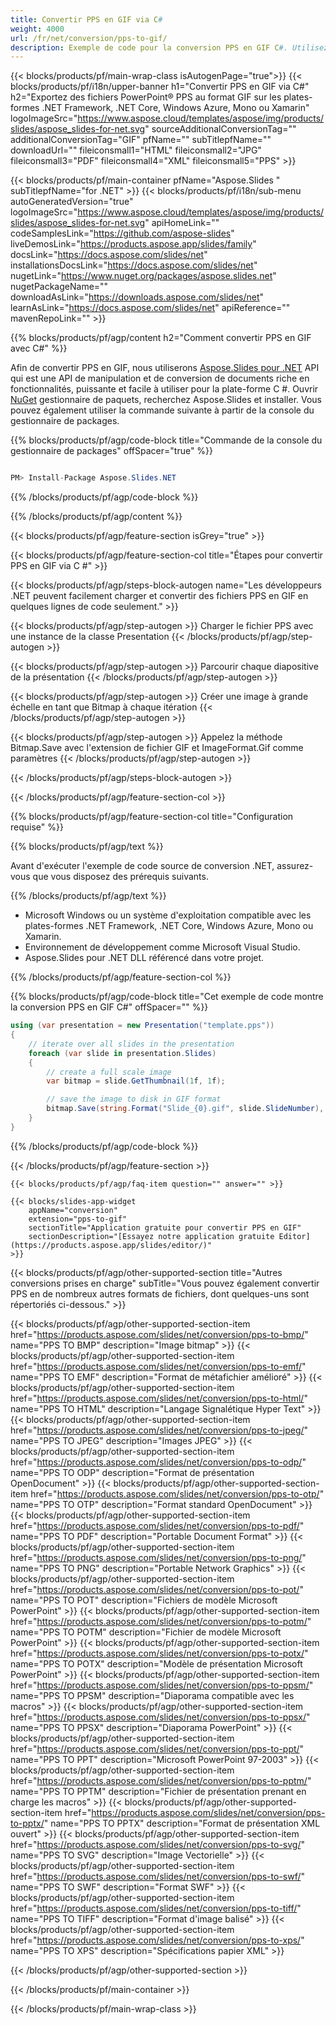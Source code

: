 ```yaml
---
title: Convertir PPS en GIF via C#
weight: 4000
url: /fr/net/conversion/pps-to-gif/ 
description: Exemple de code pour la conversion PPS en GIF C#. Utilisez le code d'exemple d'API pour la conversion de fichiers PPS par lots en GIF dans VB.NET, Asp.NET ou toute application basée sur .NET.
---
```


{{< blocks/products/pf/main-wrap-class isAutogenPage="true">}}
{{< blocks/products/pf/i18n/upper-banner h1="Convertir PPS en GIF via C#" h2="Exportez des fichiers PowerPoint® PPS au format GIF sur les plates-formes .NET Framework, .NET Core, Windows Azure, Mono ou Xamarin" logoImageSrc="https://www.aspose.cloud/templates/aspose/img/products/slides/aspose_slides-for-net.svg" sourceAdditionalConversionTag="" additionalConversionTag="GIF" pfName="" subTitlepfName="" downloadUrl="" fileiconsmall1="HTML" fileiconsmall2="JPG" fileiconsmall3="PDF" fileiconsmall4="XML" fileiconsmall5="PPS" >}}

{{< blocks/products/pf/main-container pfName="Aspose.Slides " subTitlepfName="for .NET" >}}
{{< blocks/products/pf/i18n/sub-menu autoGeneratedVersion="true" logoImageSrc="https://www.aspose.cloud/templates/aspose/img/products/slides/aspose_slides-for-net.svg" apiHomeLink="" codeSamplesLink="https://github.com/aspose-slides" liveDemosLink="https://products.aspose.app/slides/family" docsLink="https://docs.aspose.com/slides/net" installationsDocsLink="https://docs.aspose.com/slides/net" nugetLink="https://www.nuget.org/packages/aspose.slides.net" nugetPackageName="" downloadAsLink="https://downloads.aspose.com/slides/net" learnAsLink="https://docs.aspose.com/slides/net" apiReference="" mavenRepoLink="" >}}

{{% blocks/products/pf/agp/content h2="Comment convertir PPS en GIF avec C#" %}}

 Afin de convertir PPS en GIF, nous utiliserons
 [Aspose.Slides pour .NET](https://products.aspose.com/slides/net)
 API qui est une API de manipulation et de conversion de documents riche en fonctionnalités, puissante et facile à utiliser pour la plate-forme C #. Ouvrir
 [NuGet](https://www.nuget.org/packages/aspose.slides.net)
 gestionnaire de paquets, recherchez
 Aspose.Slides
 et installer. Vous pouvez également utiliser la commande suivante à partir de la console du gestionnaire de packages.

{{% blocks/products/pf/agp/code-block title="Commande de la console du gestionnaire de packages" offSpacer="true" %}}

```cs

PM> Install-Package Aspose.Slides.NET

```

{{% /blocks/products/pf/agp/code-block %}}

{{% /blocks/products/pf/agp/content %}}

{{< blocks/products/pf/agp/feature-section isGrey="true" >}}


{{< blocks/products/pf/agp/feature-section-col title="Étapes pour convertir PPS en GIF via C #" >}}

{{< blocks/products/pf/agp/steps-block-autogen name="Les développeurs .NET peuvent facilement charger et convertir des fichiers PPS en GIF en quelques lignes de code seulement." >}}

{{< blocks/products/pf/agp/step-autogen >}}
Charger le fichier PPS avec une instance de la classe Presentation
{{< /blocks/products/pf/agp/step-autogen >}}

{{< blocks/products/pf/agp/step-autogen >}}
Parcourir chaque diapositive de la présentation
{{< /blocks/products/pf/agp/step-autogen >}}

{{< blocks/products/pf/agp/step-autogen >}}
Créer une image à grande échelle en tant que Bitmap à chaque itération
{{< /blocks/products/pf/agp/step-autogen >}}

{{< blocks/products/pf/agp/step-autogen >}}
Appelez la méthode Bitmap.Save avec l'extension de fichier GIF et ImageFormat.Gif comme paramètres
{{< /blocks/products/pf/agp/step-autogen >}}

{{< /blocks/products/pf/agp/steps-block-autogen >}}

{{< /blocks/products/pf/agp/feature-section-col >}}

{{% blocks/products/pf/agp/feature-section-col title="Configuration requise" %}}

{{% blocks/products/pf/agp/text %}}

 Avant d'exécuter l'exemple de code source de conversion .NET, assurez-vous que vous disposez des prérequis suivants.

{{% /blocks/products/pf/agp/text %}}

- Microsoft Windows ou un système d'exploitation compatible avec les plates-formes .NET Framework, .NET Core, Windows Azure, Mono ou Xamarin.
- Environnement de développement comme Microsoft Visual Studio.
- Aspose.Slides pour .NET DLL référencé dans votre projet.

{{% /blocks/products/pf/agp/feature-section-col %}}

{{% blocks/products/pf/agp/code-block title="Cet exemple de code montre la conversion PPS en GIF C#" offSpacer="" %}}

```cs
using (var presentation = new Presentation("template.pps"))
{
    // iterate over all slides in the presentation
    foreach (var slide in presentation.Slides)
    {
        // create a full scale image
        var bitmap = slide.GetThumbnail(1f, 1f);

        // save the image to disk in GIF format
        bitmap.Save(string.Format("Slide_{0}.gif", slide.SlideNumber), System.Drawing.Imaging.ImageFormat.Gif);
    }
} 

```

{{% /blocks/products/pf/agp/code-block %}}

{{< /blocks/products/pf/agp/feature-section >}}

    {{< blocks/products/pf/agp/faq-item question="" answer="" >}}
 

<!-- aboutfile Starts -->

<!-- aboutfile Ends -->

    {{< blocks/slides-app-widget 
        appName="conversion"
        extension="pps-to-gif"
        sectionTitle="Application gratuite pour convertir PPS en GIF" 
        sectionDescription="[Essayez notre application gratuite Editor](https://products.aspose.app/slides/editor/)" 
    >}}
    
{{< blocks/products/pf/agp/other-supported-section title="Autres conversions prises en charge" subTitle="Vous pouvez également convertir PPS en de nombreux autres formats de fichiers, dont quelques-uns sont répertoriés ci-dessous." >}}

{{< blocks/products/pf/agp/other-supported-section-item href="https://products.aspose.com/slides/net/conversion/pps-to-bmp/" name="PPS TO BMP" description="Image bitmap" >}}
{{< blocks/products/pf/agp/other-supported-section-item href="https://products.aspose.com/slides/net/conversion/pps-to-emf/" name="PPS TO EMF" description="Format de métafichier amélioré" >}}
{{< blocks/products/pf/agp/other-supported-section-item href="https://products.aspose.com/slides/net/conversion/pps-to-html/" name="PPS TO HTML" description="Langage Signalétique Hyper Text" >}}
{{< blocks/products/pf/agp/other-supported-section-item href="https://products.aspose.com/slides/net/conversion/pps-to-jpeg/" name="PPS TO JPEG" description="Images JPEG" >}}
{{< blocks/products/pf/agp/other-supported-section-item href="https://products.aspose.com/slides/net/conversion/pps-to-odp/" name="PPS TO ODP" description="Format de présentation OpenDocument" >}}
{{< blocks/products/pf/agp/other-supported-section-item href="https://products.aspose.com/slides/net/conversion/pps-to-otp/" name="PPS TO OTP" description="Format standard OpenDocument" >}}
{{< blocks/products/pf/agp/other-supported-section-item href="https://products.aspose.com/slides/net/conversion/pps-to-pdf/" name="PPS TO PDF" description="Portable Document Format" >}}
{{< blocks/products/pf/agp/other-supported-section-item href="https://products.aspose.com/slides/net/conversion/pps-to-png/" name="PPS TO PNG" description="Portable Network Graphics" >}}
{{< blocks/products/pf/agp/other-supported-section-item href="https://products.aspose.com/slides/net/conversion/pps-to-pot/" name="PPS TO POT" description="Fichiers de modèle Microsoft PowerPoint" >}}
{{< blocks/products/pf/agp/other-supported-section-item href="https://products.aspose.com/slides/net/conversion/pps-to-potm/" name="PPS TO POTM" description="Fichier de modèle Microsoft PowerPoint" >}}
{{< blocks/products/pf/agp/other-supported-section-item href="https://products.aspose.com/slides/net/conversion/pps-to-potx/" name="PPS TO POTX" description="Modèle de présentation Microsoft PowerPoint" >}}
{{< blocks/products/pf/agp/other-supported-section-item href="https://products.aspose.com/slides/net/conversion/pps-to-ppsm/" name="PPS TO PPSM" description="Diaporama compatible avec les macros" >}}
{{< blocks/products/pf/agp/other-supported-section-item href="https://products.aspose.com/slides/net/conversion/pps-to-ppsx/" name="PPS TO PPSX" description="Diaporama PowerPoint" >}}
{{< blocks/products/pf/agp/other-supported-section-item href="https://products.aspose.com/slides/net/conversion/pps-to-ppt/" name="PPS TO PPT" description="Microsoft PowerPoint 97-2003" >}}
{{< blocks/products/pf/agp/other-supported-section-item href="https://products.aspose.com/slides/net/conversion/pps-to-pptm/" name="PPS TO PPTM" description="Fichier de présentation prenant en charge les macros" >}}
{{< blocks/products/pf/agp/other-supported-section-item href="https://products.aspose.com/slides/net/conversion/pps-to-pptx/" name="PPS TO PPTX" description="Format de présentation XML ouvert" >}}
{{< blocks/products/pf/agp/other-supported-section-item href="https://products.aspose.com/slides/net/conversion/pps-to-svg/" name="PPS TO SVG" description="Image Vectorielle" >}}
{{< blocks/products/pf/agp/other-supported-section-item href="https://products.aspose.com/slides/net/conversion/pps-to-swf/" name="PPS TO SWF" description="Format SWF" >}}
{{< blocks/products/pf/agp/other-supported-section-item href="https://products.aspose.com/slides/net/conversion/pps-to-tiff/" name="PPS TO TIFF" description="Format d'image balisé" >}}
{{< blocks/products/pf/agp/other-supported-section-item href="https://products.aspose.com/slides/net/conversion/pps-to-xps/" name="PPS TO XPS" description="Spécifications papier XML" >}}

{{< /blocks/products/pf/agp/other-supported-section >}}

{{< /blocks/products/pf/main-container >}}
    
{{< /blocks/products/pf/main-wrap-class >}}